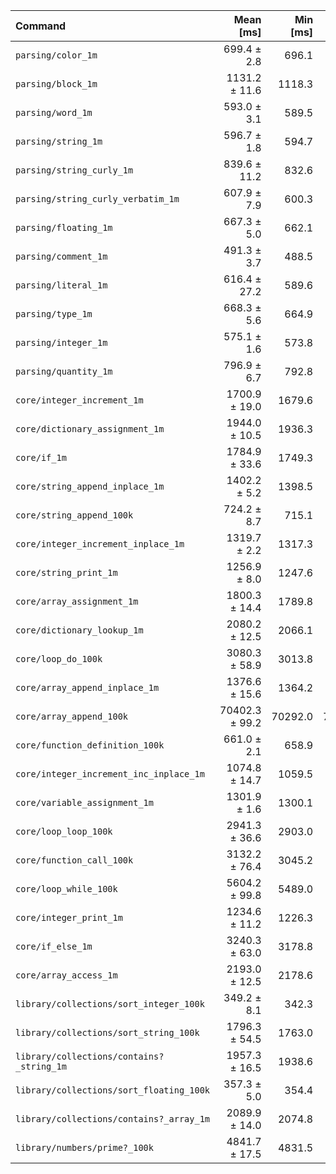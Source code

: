 | Command | Mean [ms] | Min [ms] | Max [ms] |
|:---|---:|---:|---:|
| `parsing/color_1m` | 699.4 ± 2.8 | 696.1 | 701.2 | 2.00 ± 0.05 |
| `parsing/block_1m` | 1131.2 ± 11.6 | 1118.3 | 1140.7 | 3.24 ± 0.08 |
| `parsing/word_1m` | 593.0 ± 3.1 | 589.5 | 594.9 | 1.70 ± 0.04 |
| `parsing/string_1m` | 596.7 ± 1.8 | 594.7 | 598.3 | 1.71 ± 0.04 |
| `parsing/string_curly_1m` | 839.6 ± 11.2 | 832.6 | 852.6 | 2.40 ± 0.06 |
| `parsing/string_curly_verbatim_1m` | 607.9 ± 7.9 | 600.3 | 616.1 | 1.74 ± 0.05 |
| `parsing/floating_1m` | 667.3 ± 5.0 | 662.1 | 672.0 | 1.91 ± 0.05 |
| `parsing/comment_1m` | 491.3 ± 3.7 | 488.5 | 495.5 | 1.41 ± 0.03 |
| `parsing/literal_1m` | 616.4 ± 27.2 | 589.6 | 644.0 | 1.76 ± 0.09 |
| `parsing/type_1m` | 668.3 ± 5.6 | 664.9 | 674.8 | 1.91 ± 0.05 |
| `parsing/integer_1m` | 575.1 ± 1.6 | 573.8 | 576.9 | 1.65 ± 0.04 |
| `parsing/quantity_1m` | 796.9 ± 6.7 | 792.8 | 804.6 | 2.28 ± 0.06 |
| `core/integer_increment_1m` | 1700.9 ± 19.0 | 1679.6 | 1716.3 | 4.87 ± 0.13 |
| `core/dictionary_assignment_1m` | 1944.0 ± 10.5 | 1936.3 | 1955.9 | 5.57 ± 0.13 |
| `core/if_1m` | 1784.9 ± 33.6 | 1749.3 | 1816.0 | 5.11 ± 0.15 |
| `core/string_append_inplace_1m` | 1402.2 ± 5.2 | 1398.5 | 1408.1 | 4.02 ± 0.09 |
| `core/string_append_100k` | 724.2 ± 8.7 | 715.1 | 732.6 | 2.07 ± 0.05 |
| `core/integer_increment_inplace_1m` | 1319.7 ± 2.2 | 1317.3 | 1321.6 | 3.78 ± 0.09 |
| `core/string_print_1m` | 1256.9 ± 8.0 | 1247.6 | 1262.0 | 3.60 ± 0.09 |
| `core/array_assignment_1m` | 1800.3 ± 14.4 | 1789.8 | 1816.7 | 5.16 ± 0.13 |
| `core/dictionary_lookup_1m` | 2080.2 ± 12.5 | 2066.1 | 2090.0 | 5.96 ± 0.14 |
| `core/loop_do_100k` | 3080.3 ± 58.9 | 3013.8 | 3126.1 | 8.82 ± 0.26 |
| `core/array_append_inplace_1m` | 1376.6 ± 15.6 | 1364.2 | 1394.2 | 3.94 ± 0.10 |
| `core/array_append_100k` | 70402.3 ± 99.2 | 70292.0 | 70484.3 | 201.60 ± 4.68 |
| `core/function_definition_100k` | 661.0 ± 2.1 | 658.9 | 663.0 | 1.89 ± 0.04 |
| `core/integer_increment_inc_inplace_1m` | 1074.8 ± 14.7 | 1059.5 | 1088.8 | 3.08 ± 0.08 |
| `core/variable_assignment_1m` | 1301.9 ± 1.6 | 1300.1 | 1303.3 | 3.73 ± 0.09 |
| `core/loop_loop_100k` | 2941.3 ± 36.6 | 2903.0 | 2976.0 | 8.42 ± 0.22 |
| `core/function_call_100k` | 3132.2 ± 76.4 | 3045.2 | 3188.4 | 8.97 ± 0.30 |
| `core/loop_while_100k` | 5604.2 ± 99.8 | 5489.0 | 5663.9 | 16.05 ± 0.47 |
| `core/integer_print_1m` | 1234.6 ± 11.2 | 1226.3 | 1247.4 | 3.54 ± 0.09 |
| `core/if_else_1m` | 3240.3 ± 63.0 | 3178.8 | 3304.8 | 9.28 ± 0.28 |
| `core/array_access_1m` | 2193.0 ± 12.5 | 2178.6 | 2201.1 | 6.28 ± 0.15 |
| `library/collections/sort_integer_100k` | 349.2 ± 8.1 | 342.3 | 358.1 |
| `library/collections/sort_string_100k` | 1796.3 ± 54.5 | 1763.0 | 1859.1 | 5.14 ± 0.20 |
| `library/collections/contains?_string_1m` | 1957.3 ± 16.5 | 1938.6 | 1969.9 | 5.60 ± 0.14 |
| `library/collections/sort_floating_100k` | 357.3 ± 5.0 | 354.4 | 363.1 | 1.02 ± 0.03 |
| `library/collections/contains?_array_1m` | 2089.9 ± 14.0 | 2074.8 | 2102.6 | 5.98 ± 0.14 |
| `library/numbers/prime?_100k` | 4841.7 ± 17.5 | 4831.5 | 4861.9 | 13.86 ± 0.32 |

